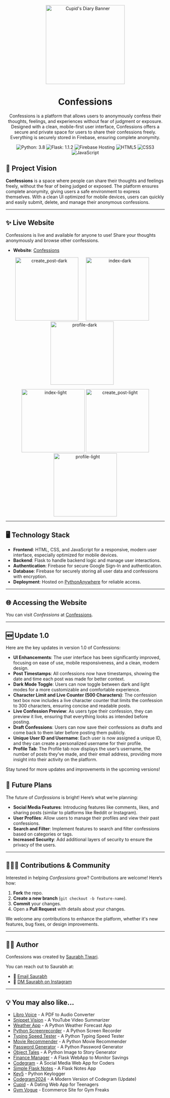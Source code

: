 <p align="center">
  <img src="https://github.com/Rexaintreal/Confessions/blob/main/static/github-logo.png" alt="Cupid's Diary Banner" width="250">
</p>
<h1 align="center">Confessions</h1>

<p align="center">
Confessions is a platform that allows users to anonymously confess their thoughts, feelings, and experiences without fear of judgment or exposure. Designed with a clean, mobile-first user interface, Confessions offers a secure and private space for users to share their confessions freely. Everything is securely stored in Firebase, ensuring complete anonymity.
</p>

<p align="center">
  <img src="https://img.shields.io/badge/Python-3.8-blue.svg" alt="Python: 3.8">
  <img src="https://img.shields.io/badge/Flask-1.1.2-black.svg" alt="Flask: 1.1.2">
  <img src="https://img.shields.io/badge/Firebase-Hosting-orange.svg" alt="Firebase Hosting">
  <img src="https://img.shields.io/badge/HTML-5-orange.svg" alt="HTML5">
  <img src="https://img.shields.io/badge/CSS-3-blueviolet.svg" alt="CSS3">
  <img src="https://img.shields.io/badge/JavaScript-blue.svg" alt="JavaScript">
</p>

## 🚀 Project Vision

<p><strong>Confessions</strong> is a space where people can share their thoughts and feelings freely, without the fear of being judged or exposed. The platform ensures complete anonymity, giving users a safe environment to express themselves. With a clean UI optimized for mobile devices, users can quickly and easily submit, delete, and manage their anonymous confessions.</p>

---

## ✨ Live Website

Confessions is live and available for anyone to use! Share your thoughts anonymously and browse other confessions.

- **Website**: [Confessions](https://confessit.pythonanywhere.com/)
  
<p align="center">
  <img src="static/screens/create_post-dark.png" alt="create_post-dark" width="200" style="margin-right: 20px;">
  <img src="static/screens/index-dark.png" alt="index-dark" width="200" style="margin-right: 20px;">
  <img src="static/screens/profile-dark.png" alt="profile-dark" width="200" style="margin-right: 20px;">
</p>
<p align="center">
  <img src="static/screens/index-light.png" alt="index-light" width="200">
  <img src="static/screens/create_post-light.png" alt="create_post-light" width="200">
  <img src="static/screens/profile-light.png" alt="profile-light" width="200">
</p>


---

## 🖥️ Technology Stack

- **Frontend**: HTML, CSS, and JavaScript for a responsive, modern user interface, especially optimized for mobile devices.
- **Backend**: Flask to handle backend logic and manage user interactions.
- **Authentication**: Firebase for secure Google Sign-In and authentication.
- **Database**: Firebase for securely storing all user data and confessions with encryption.
- **Deployment**: Hosted on [PythonAnywhere](https://confessit.pythonanywhere.com) for reliable access.

---

## 🌐 Accessing the Website
You can visit *Confessions* at [Confessions](https://confessit.pythonanywhere.com/).

---

## 🆕 Update 1.0

Here are the key updates in version 1.0 of Confessions:

- **UI Enhancements**: The user interface has been significantly improved, focusing on ease of use, mobile responsiveness, and a clean, modern design.
- **Post Timestamps**: All confessions now have timestamps, showing the date and time each post was made for better context.
- **Dark Mode Toggle**: Users can now toggle between dark and light modes for a more customizable and comfortable experience.
- **Character Limit and Live Counter (500 Characters)**: The confession text box now includes a live character counter that limits the confession to 300 characters, ensuring concise and readable posts.
- **Live Confession Preview**: As users type their confession, they can preview it live, ensuring that everything looks as intended before posting.
- **Draft Confessions**: Users can now save their confessions as drafts and come back to them later before posting them publicly.
- **Unique User ID and Username**: Each user is now assigned a unique ID, and they can create a personalized username for their profile.
- **Profile Tab**: The Profile tab now displays the user’s username, the number of posts they’ve made, and their email address, providing more insight into their activity on the platform.

Stay tuned for more updates and improvements in the upcoming versions!


## 🚀 Future Plans

The future of *Confessions* is bright! Here’s what we’re planning:

- **Social Media Features**: Introducing features like comments, likes, and sharing posts (similar to platforms like Reddit or Instagram).
- **User Profiles**: Allow users to manage their profiles and view their past confessions.
- **Search and Filter**: Implement features to search and filter confessions based on categories or tags.
- **Increased Security**: Add additional layers of security to ensure the privacy of the users.

---

## 🧑‍🤝‍🧑 Contributions & Community

Interested in helping *Confessions* grow? Contributions are welcome! Here’s how:

1. **Fork** the repo.
2. **Create a new branch** (`git checkout -b feature-name`).
3. **Commit** your changes.
4. Open a **Pull Request** with details about your changes.

We welcome any contributions to enhance the platform, whether it's new features, bug fixes, or design improvements.

---

## 👨‍💻 Author

Confessions was created by [Saurabh Tiwari](https://github.com/Rexaintreal). 

You can reach out to Saurabh at:

- 📧 [Email Saurabh](mailto:saurabhtiwari7986@gmail.com)
- 📱 [DM Saurabh on Instagram](https://instagram.com/saurabhcodesawfully)

---

## 💡 You may also like...

- [Libro Voice](https://github.com/Rexaintreal/Libro-Voice) - A PDF to Audio Converter
- [Snippet Vision](https://github.com/Rexaintreal/Snippet-Vision) - A YouTube Video Summarizer
- [Weather App](https://github.com/Rexaintreal/WeatherApp) - A Python Weather Forecast App
- [Python Screenrecorder](https://github.com/Rexaintreal/PythonScreenrecorder) - A Python Screen Recorder
- [Typing Speed Tester](https://github.com/Rexaintreal/TypingSpeedTester) - A Python Typing Speed Tester
- [Movie Recommender](https://github.com/Rexaintreal/Movie-Recommender) - A Python Movie Recommender
- [Password Generator](https://github.com/Rexaintreal/Password-Generator) - A Python Password Generator
- [Object Tales](https://github.com/Rexaintreal/Object-Tales) - A Python Image to Story Generator
- [Finance Manager](https://github.com/Rexaintreal/Finance-Manager) - A Flask WebApp to Monitor Savings
- [Codegram](https://github.com/Rexaintreal/Codegram) - A Social Media Web App for Coders
- [Simple Flask Notes](https://github.com/Rexaintreal/Simple-Flask-Notes) - A Flask Notes App
- [Key5](https://github.com/Rexaintreal/key5) - Python Keylogger
- [Codegram2024](https://github.com/Rexaintreal/Codegram2024) - A Modern Version of Codegram (Update)
- [Cupid](https://github.com/Rexaintreal/cupid) - A Dating Web App for Teenagers
- [Gym Vogue](https://github.com/Rexaintreal/GymVogue/) - Ecommerce Site for Gym Freaks
